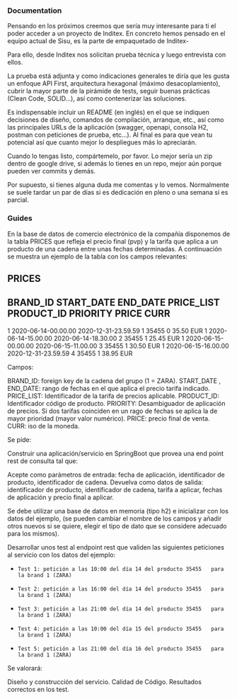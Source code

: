 ### Documentation
Pensando en los próximos creemos que sería muy interesante para ti el poder acceder a un proyecto de Inditex. En concreto hemos pensado en el equipo actual de Sisu, es la parte de empaquetado de Inditex-

Para ello, desde Inditex nos solicitan prueba técnica y luego entrevista con ellos.

La prueba está adjunta y como indicaciones generales te diría que les gusta un enfoque API First, arquitectura hexagonal (máximo desacoplamiento), cubrir la mayor parte de la pirámide de tests, seguir buenas prácticas (Clean Code, SOLID...), así como contenerizar las soluciones.

Es indispensable incluir un README (en inglés) en el que se indiquen decisiones de diseño, comandos de compilación, arranque, etc., así como las principales URLs de la aplicación (swagger, openapi, consola H2, postman con peticiones de prueba, etc...). Al final es para que vean tu potencial así que cuanto mejor lo despliegues más lo apreciarán.

Cuando lo tengas listo, compártemelo, por favor. Lo mejor sería un zip dentro de google drive, si además lo tienes en un repo, mejor aún porque pueden ver commits y demás.

Por supuesto, si tienes alguna duda me comentas y lo vemos. Normalmente se suele tardar un par de días si es dedicación en pleno o una semana si es parcial.

### Guides
En la base de datos de comercio electrónico de la compañía disponemos de la tabla PRICES que refleja el precio final (pvp) y la tarifa que aplica a un producto de una cadena entre unas fechas determinadas. A continuación se muestra un ejemplo de la tabla con los campos relevantes:

PRICES
-------

BRAND_ID         START_DATE                                    END_DATE                        PRICE_LIST                   PRODUCT_ID  PRIORITY                 PRICE           CURR
------------------------------------------------------------------------------------------------------------------------------------------------------------------------------------------------------------------------------------------
1         2020-06-14-00.00.00                        2020-12-31-23.59.59                        1                        35455                0                        35.50            EUR
1         2020-06-14-15.00.00                        2020-06-14-18.30.00                        2                        35455                1                        25.45            EUR
1         2020-06-15-00.00.00                        2020-06-15-11.00.00                        3                        35455                1                        30.50            EUR
1         2020-06-15-16.00.00                        2020-12-31-23.59.59                        4                        35455                1                        38.95            EUR

Campos:

BRAND_ID: foreign key de la cadena del grupo (1 = ZARA).
START_DATE , END_DATE: rango de fechas en el que aplica el precio tarifa indicado.
PRICE_LIST: Identificador de la tarifa de precios aplicable.
PRODUCT_ID: Identificador código de producto.
PRIORITY: Desambiguador de aplicación de precios. Si dos tarifas coinciden en un rago de fechas se aplica la de mayor prioridad (mayor valor numérico).
PRICE: precio final de venta.
CURR: iso de la moneda.

Se pide:

Construir una aplicación/servicio en SpringBoot que provea una end point rest de consulta  tal que:

Acepte como parámetros de entrada: fecha de aplicación, identificador de producto, identificador de cadena.
Devuelva como datos de salida: identificador de producto, identificador de cadena, tarifa a aplicar, fechas de aplicación y precio final a aplicar.

Se debe utilizar una base de datos en memoria (tipo h2) e inicializar con los datos del ejemplo, (se pueden cambiar el nombre de los campos y añadir otros nuevos si se quiere, elegir el tipo de dato que se considere adecuado para los mismos).

Desarrollar unos test al endpoint rest que  validen las siguientes peticiones al servicio con los datos del ejemplo:

-     Test 1: petición a las 10:00 del día 14 del producto 35455   para la brand 1 (ZARA)
-     Test 2: petición a las 16:00 del día 14 del producto 35455   para la brand 1 (ZARA)
-     Test 3: petición a las 21:00 del día 14 del producto 35455   para la brand 1 (ZARA)
-     Test 4: petición a las 10:00 del día 15 del producto 35455   para la brand 1 (ZARA)
-     Test 5: petición a las 21:00 del día 16 del producto 35455   para la brand 1 (ZARA)


Se valorará:

Diseño y construcción del servicio.
Calidad de Código.
Resultados correctos en los test.